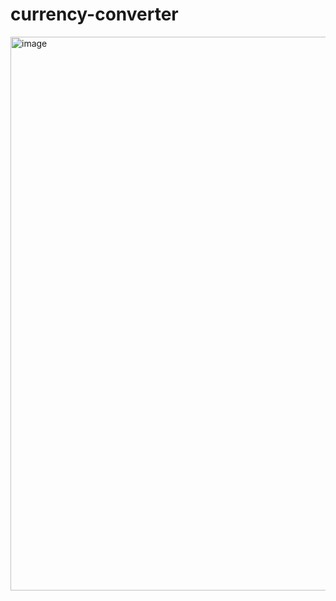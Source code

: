 
# currency-converter
<img width="1843" height="886" alt="image" src="https://github.com/user-attachments/assets/93bc630b-37c7-40af-9d51-5324a421236b" />
